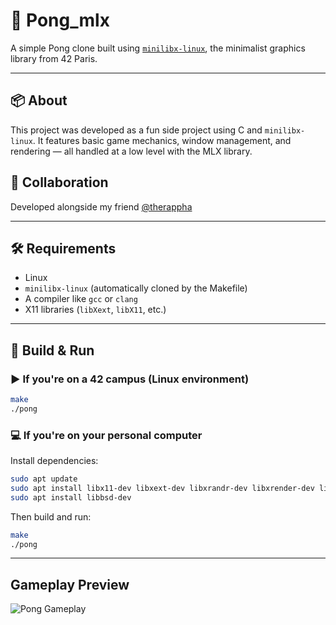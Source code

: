 # 🏓 Pong_mlx

A simple Pong clone built using [`minilibx-linux`](https://github.com/42Paris/minilibx-linux), the minimalist graphics library from 42 Paris.

---

## 📦 About

This project was developed as a fun side project using C and `minilibx-linux`. It features basic game mechanics, window management, and rendering — all handled at a low level with the MLX library.

## 🤝 Collaboration

Developed alongside my friend [@therappha](https://github.com/therappha) 

---

## 🛠 Requirements

- Linux
- `minilibx-linux` (automatically cloned by the Makefile)
- A compiler like `gcc` or `clang`
- X11 libraries (`libXext`, `libX11`, etc.)

---

## 🚀 Build & Run

### ▶️ If you're on a 42 campus (Linux environment)

```bash
make
./pong
```

### 💻 If you're on your personal computer

Install dependencies:

```bash
sudo apt update
sudo apt install libx11-dev libxext-dev libxrandr-dev libxrender-dev libxcb1-dev libx11-xcb-dev
sudo apt install libbsd-dev
```

Then build and run:

```bash
make
./pong
```

---

## Gameplay Preview

![Pong Gameplay](./gif/pong.gif)
